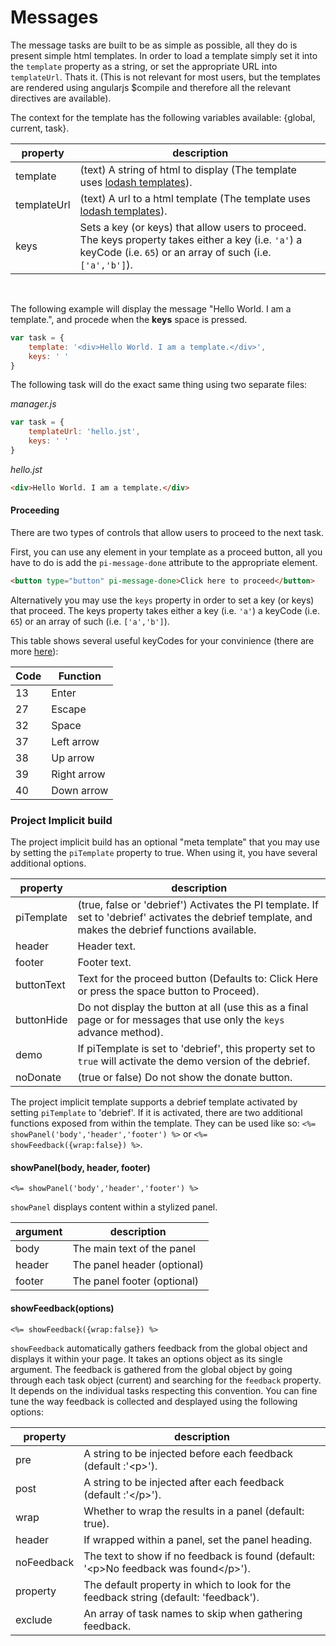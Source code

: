# Messages

The message tasks are built to be as simple as possible, all they do is present simple html templates. In order to load a template simply set it into the `template` property as a string, or set the appropriate URL into `templateUrl`. Thats it. (This is not relevant for most users, but the templates are rendered using angularjs $compile and therefore all the relevant directives are available).

The context for the template has the following variables available: {global, current, task}.

property        | description
--------------- | ---------------------
template        | (text) A string of html to display (The template uses [lodash templates](https://lodash.com/docs#template)).
templateUrl     | (text) A url to a html template (The template uses [lodash templates](https://lodash.com/docs#template)).
keys            | Sets a key (or keys) that allow users to proceed. The keys property takes either a key (i.e. `'a'`) a keyCode (i.e. `65`) or an array of such (i.e. `['a','b']`).

&nbsp;

The following example will display the message "Hello World. I am a template.", and procede when the **keys** space is pressed.

```javascript
var task = {
    template: '<div>Hello World. I am a template.</div>',
    keys: ' '
}
```

The following task will do the exact same thing using two separate files:

*manager.js*
```javascript
var task = {
    templateUrl: 'hello.jst',
    keys: ' '
}
```

*hello.jst*
```html
<div>Hello World. I am a template.</div>
```

#### Proceeding

There are two types of controls that allow users to proceed to the next task.

First, you can use any element in your template as a proceed button, all you have to do is add the `pi-message-done` attribute to the appropriate element.

```html
<button type="button" pi-message-done>Click here to proceed</button>
```

Alternatively you may use the `keys` property in order to set a key (or keys) that proceed. The keys property takes either a key (i.e. `'a'`) a keyCode (i.e. `65`) or an array of such (i.e. `['a','b']`).

This table shows several useful keyCodes for your convinience (there are more [here](http://www.cambiaresearch.com/articles/15/javascript-char-codes-key-codes)):

Code    | Function
------- | -----------
13      | Enter
27      | Escape
32      | Space
37      | Left arrow
38      | Up arrow
39      | Right arrow
40      | Down arrow

### Project Implicit build

The project implicit build has an optional "meta template" that you may use by setting the `piTemplate` property to true. When using it, you have several additional options.

property        | description
--------------- | ---------------------
piTemplate      | (true, false or 'debrief') Activates the PI template. If set to 'debrief' activates the debrief template, and makes the debrief functions available.
header          | Header text.
footer          | Footer text.
buttonText      | Text for the proceed button (Defaults to: Click Here or press the space button to Proceed).
buttonHide      | Do not display the button at all (use this as a final page or for messages that use only the `keys` advance method).
demo            | If piTemplate is set to 'debrief', this property set to `true` will activate the demo version of the debrief.
noDonate        | (true or false) Do not show the donate button.

The project implicit template supports a debrief template activated by setting `piTemplate` to 'debrief'. If it is activated, there are two additional functions exposed from within the template.
They can be used like so: `<%= showPanel('body','header','footer') %>` or `<%= showFeedback({wrap:false}) %>`.

#### showPanel(body, header, footer)
```
<%= showPanel('body','header','footer') %>
```

`showPanel` displays content within a stylized panel.

argument        | description
--------------- | ---------------------
body            | The main text of the panel
header          | The panel header (optional)
footer          | The panel footer (optional)

#### showFeedback(options)
```
<%= showFeedback({wrap:false}) %>
```

`showFeedback` automatically gathers feedback from the global object and displays it within your page. It takes an options object as its single argument. The feedback is gathered from the global object by going through each task object (current) and searching for the `feedback` property. It depends on the individual tasks respecting this convention.
You can fine tune the way feedback is collected and desplayed using the following options:

property        | description
--------------- | ---------------------
pre             | A string to be injected before each feedback (default :'&lt;p&gt;').
post            | A string to be injected after each feedback (default :'&lt;/p&gt;').
wrap            | Whether to wrap the results in a panel (default: true).
header          | If wrapped within a panel, set the panel heading.
noFeedback      | The text to show if no feedback is found (default: '&lt;p&gt;No feedback was found&lt;/p&gt;').
property        | The default property in which to look for the feedback string (default: 'feedback').
exclude         | An array of task names to skip when gathering feedback.
